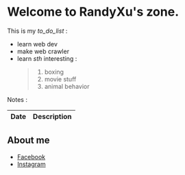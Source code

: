 # Welcome to RandyXu's zone.

This is my *to_do_list* :
- learn web dev
- make web crawler
- learn *sth* interesting :
  >1. boxing
  >2. movie stuff
  >3. animal behavior

Notes :

  Date      |   Description
----------- | ----------------

## About me
- [Facebook](https://www.facebook.com/profile.php?id=100000602042351)
- [Instagram](https://www.instagram.com/hamu1107/)
